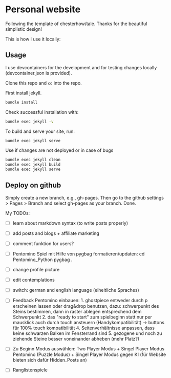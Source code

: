 # Personal website

Following the template of chesterhow/tale. Thanks for the beautiful simplistic design! 

This is how I use it locally:

## Usage

I use devcontainers for the development and for testing changes locally (devcontainer.json is provided).

Clone this repo and ```cd``` into the repo.

First install jekyll.
```bash
bundle install
```

Check successful installation with:
```bash
bundle exec jekyll -v
```

To build and serve your site, run:

```bash
bundle exec jekyll serve
```

Use if changes are not deployed or in case of bugs
```bash
bundle exec jekyll clean
bundle exec jekyll build
bundle exec jekyll serve
```

## Deploy on github

Simply create a new branch, e.g., gh-pages. Then go to the github settings > Pages > Branch and select gh-pages as your branch. Done.



My TODOs:

- [ ] learn about markdown syntax (to write posts properly)
- [ ] add posts and blogs + affiliate marketing
- [ ] comment funktion for users? 
- [ ] Pentomino Spiel mit Hilfe von pygbag formatieren/updaten: cd Pentomino_Python pygbag . 
- [ ] change profile picture 
- [ ] edit contemplations
- [ ] switch: german and english language (eiheitliche Spraches)

- [ ] Feedback Pentomino einbauen: 
        1. ghostpiece entweder durch p erscheinen lassen oder drag&drop benutzen, dazu: schwerpunkt des Steins bestimmen, dann in raster ablegen entsprechend dem Schwerpunkt
        2. das "ready to start" zum spielbeginn statt nur per mausklick auch durch touch ansteuern (Handykompatibilität) -> buttons für 100% touch kompatibilität 
        4. Seitenverhältnisse anpassen, dass keine schwarzen Balken im Fensterrand sind
        5. gezogene und noch zu ziehende Steine besser voneinander abheben (mehr Platz?)


- [ ] Zu Beginn Modus auswählen: Two Player Modus + Singel Player Modus Pentomino (Puzzle Modus) + Singel Player Modus gegen KI (für Website bieten sich dafür Hidden_Posts an) 
- [ ] Ranglistenspiele 